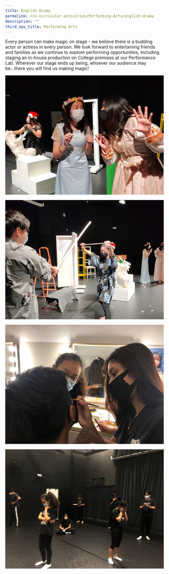 ```yaml
---
title: English Drama
permalink: /co-curricular-activities/Performing-Arts/english-drama
description: ""
third_nav_title: Performing Arts
---
```

Every person can make magic on stage - we believe there is a budding actor or actress in every person. We look forward to entertaining friends and families as we continue to explore performing opportunities, including staging an in-house production on College premises at our Performance Lab. Wherever our stage ends up being, whoever our audience may be...there you will find us making magic!


![](/images/TMJC-StudentDevelopment_CCA_EnglishDrama_01.jpeg)

![](/images/TMJC-StudentDevelopment_CCA_EnglishDrama_02.jpeg)


![](/images/TMJC-StudentDevelopment_CCA_EnglishDrama_03.jpeg)


![](/images/TMJC-StudentDevelopment_CCA_EnglishDrama_04.jpeg)


